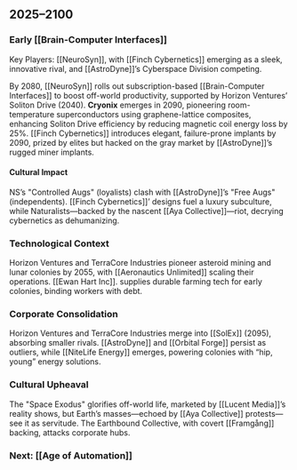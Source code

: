 ## 2025–2100
### Early [[Brain-Computer Interfaces]]

Key Players: [[NeuroSyn]], with [[Finch Cybernetics]] emerging as a sleek, innovative rival, and [[AstroDyne]]’s Cyberspace Division competing.

By 2080, [[NeuroSyn]] rolls out subscription-based [[Brain-Computer Interfaces]] to boost off-world productivity, supported by Horizon Ventures’ Soliton Drive (2040). **Cryonix** emerges in 2090, pioneering room-temperature superconductors using graphene-lattice composites, enhancing Soliton Drive efficiency by reducing magnetic coil energy loss by 25%. [[Finch Cybernetics]] introduces elegant, failure-prone implants by 2090, prized by elites but hacked on the gray market by [[AstroDyne]]’s rugged miner implants.
#### Cultural Impact

NS’s "Controlled Augs" (loyalists) clash with [[AstroDyne]]’s "Free Augs" (independents). [[Finch Cybernetics]]’ designs fuel a luxury subculture, while Naturalists—backed by the nascent [[Aya Collective]]—riot, decrying cybernetics as dehumanizing.
### Technological Context

Horizon Ventures and TerraCore Industries pioneer asteroid mining and lunar colonies by 2055, with [[Aeronautics Unlimited]] scaling their operations. [[Ewan Hart Inc]]. supplies durable farming tech for early colonies, binding workers with debt.
### Corporate Consolidation

Horizon Ventures and TerraCore Industries merge into [[SolEx]] (2095), absorbing smaller rivals. [[AstroDyne]] and [[Orbital Forge]] persist as outliers, while [[NiteLife Energy]] emerges, powering colonies with “hip, young” energy solutions.
### Cultural Upheaval

The "Space Exodus" glorifies off-world life, marketed by [[Lucent Media]]’s reality shows, but Earth’s masses—echoed by [[Aya Collective]] protests—see it as servitude. The Earthbound Collective, with covert [[Framgång]] backing, attacks corporate hubs.

### Next: [[Age of Automation]]